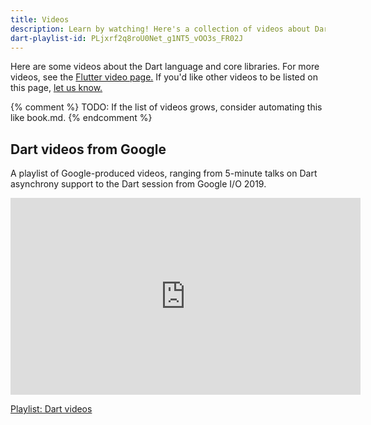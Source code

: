 ```yaml
---
title: Videos
description: Learn by watching! Here's a collection of videos about Dart.
dart-playlist-id: PLjxrf2q8roU0Net_g1NT5_vOO3s_FR02J
---
```


Here are some videos about the Dart language and core libraries.
For more videos, see the [Flutter video page.]({{site.flutter-docs}}/resources/videos)
If you'd like other videos to be listed on this page,
[let us know.](https://github.com/dart-lang/site-www/issues)

{% comment %}
TODO: If the list of videos grows, consider automating this like book.md.
{% endcomment %}

## Dart videos from Google

A playlist of Google-produced videos,
ranging from 5-minute talks on Dart asynchrony support
to the Dart session from Google I/O 2019.

<iframe width="560" height="315" src="https://www.youtube.com/embed/videoseries?list={{dart-playlist-id}}" frameborder="0" allow="accelerometer; autoplay; encrypted-media; gyroscope; picture-in-picture" allowfullscreen></iframe>

[Playlist: Dart videos](https://www.youtube.com/playlist?list={{dart-playlist-id}})
